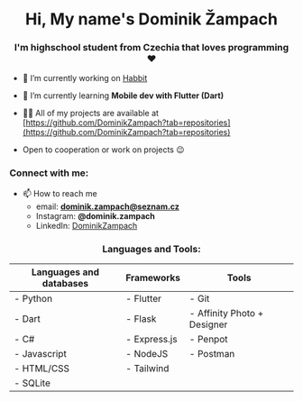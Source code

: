 <h1 align="center">Hi, My name's Dominik Žampach</h1>
<h3 align="center">I'm highschool student from Czechia that loves programming ❤️</h3>

- 🔭 I’m currently working on [Habbit]([https://github.com/DominikZampach/rocnikovka_investicni_dashboard](https://github.com/DominikZampach/Habbit))

- 🌱 I’m currently learning **Mobile dev with Flutter (Dart)**

- 👨‍💻 All of my projects are available at [https://github.com/DominikZampach?tab=repositories](https://github.com/DominikZampach?tab=repositories)

- Open to cooperation or work on projects 😉

<h3 align="left">Connect with me:</h3>

- 📫 How to reach me
  - email: **dominik.zampach@seznam.cz**
  - Instagram: **@dominik.zampach**
  - LinkedIn: [DominikZampach](https://www.linkedin.com/in/dominik-zampach/)

<h3 align="center">Languages and Tools:</h3>

<div align="center">
  
  | Languages and databases | Frameworks | Tools |
  | ----------------------- | ---------- | ----- |
  | - Python                | - Flutter  | - Git |
  | - Dart                  | - Flask    | - Affinity Photo + Designer |
  | - C#                    | - Express.js | - Penpot |
  | - Javascript            | - NodeJS   | - Postman |
  | - HTML/CSS              | - Tailwind |         |
  | - SQLite                |            |         |

</div>
